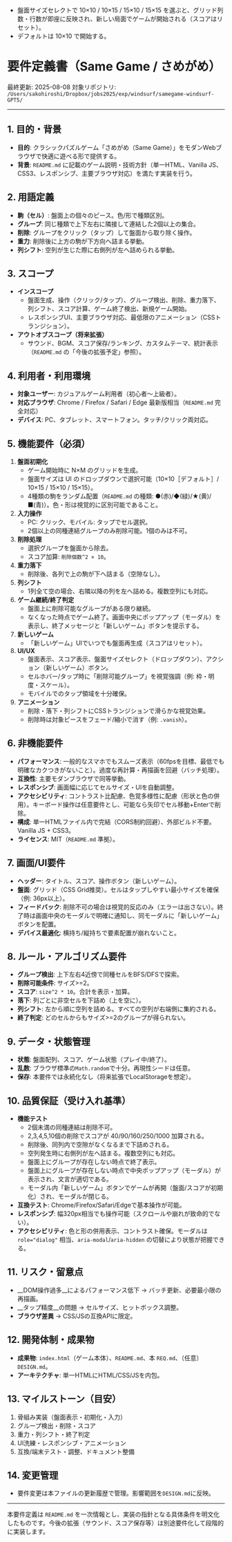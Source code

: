   - 盤面サイズセレクトで 10×10 / 10×15 / 15×10 / 15×15 を選ぶと、グリッド列数・行数が即座に反映され、新しい局面でゲームが開始される（スコアはリセット）。
  - デフォルトは 10×10 で開始する。
# 要件定義書（Same Game / さめがめ）

最終更新: 2025-08-08
対象リポジトリ: `/Users/sakohiroshi/Dropbox/jobs2025/exp/windsurf/samegame-windsurf-GPT5/`

---

## 1. 目的・背景
- __目的__: クラシックパズルゲーム「さめがめ（Same Game）」をモダンWebブラウザで快適に遊べる形で提供する。
- __背景__: `README.md` に記載のゲーム説明・技術方針（単一HTML、Vanilla JS、CSS3、レスポンシブ、主要ブラウザ対応）を満たす実装を行う。

## 2. 用語定義
- __駒（セル）__: 盤面上の個々のピース。色/形で種類区別。
- __グループ__: 同じ種類で上下左右に隣接して連結した2個以上の集合。
- __削除__: グループをクリック（タップ）して盤面から取り除く操作。
- __重力__: 削除後に上方の駒が下方向へ詰まる挙動。
- __列シフト__: 空列が生じた際に右側列が左へ詰められる挙動。

## 3. スコープ
- __インスコープ__
  - 盤面生成、操作（クリック/タップ）、グループ検出、削除、重力落下、列シフト、スコア計算、ゲーム終了検出、新規ゲーム開始。
  - レスポンシブUI、主要ブラウザ対応、最低限のアニメーション（CSSトランジション）。
- __アウトオブスコープ（将来拡張）__
  - サウンド、BGM、スコア保存/ランキング、カスタムテーマ、統計表示（`README.md` の「今後の拡張予定」参照）。

## 4. 利用者・利用環境
- __対象ユーザー__: カジュアルゲーム利用者（初心者〜上級者）。
- __対応ブラウザ__: Chrome / Firefox / Safari / Edge 最新版相当（`README.md` 完全対応）
- __デバイス__: PC、タブレット、スマートフォン。タッチ/クリック両対応。

## 5. 機能要件（必須）
1. __盤面初期化__
   - ゲーム開始時に N×M のグリッドを生成。
   - 盤面サイズは UI のドロップダウンで選択可能（10×10［デフォルト］/ 10×15 / 15×10 / 15×15）。
   - 4種類の駒をランダム配置（`README.md` の種類: ●(赤)/◆(緑)/★(黄)/■(青)）。色・形は視覚的に区別可能であること。
2. __入力操作__
   - PC: クリック、モバイル: タップでセル選択。
   - 2個以上の同種連結グループのみ削除可能。1個のみは不可。
3. __削除処理__
   - 選択グループを盤面から除去。
   - スコア加算: `削除個数^2 × 10`。
4. __重力落下__
   - 削除後、各列で上の駒が下へ詰まる（空隙なし）。
5. __列シフト__
   - 1列全て空の場合、右隣以降の列を左へ詰める。複数空列にも対応。
6. __ゲーム継続/終了判定__
   - 盤面上に削除可能なグループがある限り継続。
   - なくなった時点でゲーム終了。画面中央にポップアップ（モーダル）を表示し、終了メッセージと「新しいゲーム」ボタンを提示する。
7. __新しいゲーム__
   - 「新しいゲーム」UIでいつでも盤面再生成（スコアはリセット）。
8. __UI/UX__
   - 盤面表示、スコア表示、盤面サイズセレクト（ドロップダウン）、アクション（新しいゲーム）ボタン。
   - セルホバー/タップ時に「削除可能グループ」を視覚強調（例: 枠・明度・スケール）。
   - モバイルでのタップ領域を十分確保。
9. __アニメーション__
   - 削除・落下・列シフトにCSSトランジションで滑らかな視覚効果。
   - 削除時は対象ピースをフェード/縮小で消す（例: `.vanish`）。

## 6. 非機能要件
- __パフォーマンス__: 一般的なスマホでもスムーズ表示（60fpsを目標、最低でも明確なカクつきがないこと）。過度な再計算・再描画を回避（バッチ処理）。
- __互換性__: 主要モダンブラウザで同等挙動。
- __レスポンシブ__: 画面幅に応じてセルサイズ・UIを自動調整。
- __アクセシビリティ__: コントラスト比配慮、色覚多様性に配慮（形状と色の併用）。キーボード操作は任意要件とし、可能なら矢印でセル移動+Enterで削除。
- __構成__: 単一HTMLファイル内で完結（CORS制約回避）、外部ビルド不要。Vanilla JS + CSS3。
- __ライセンス__: MIT（`README.md` 準拠）。

## 7. 画面/UI要件
- __ヘッダー__: タイトル、スコア、操作ボタン（新しいゲーム）。
- __盤面__: グリッド（CSS Grid推奨）。セルはタップしやすい最小サイズを確保（例: 36px以上）。
- __フィードバック__: 削除不可の場合は視覚的反応のみ（エラーは出さない）。終了時は画面中央のモーダルで明確に通知し、同モーダルに「新しいゲーム」ボタンを配置。
- __デバイス最適化__: 横持ち/縦持ちで要素配置が崩れないこと。

## 8. ルール・アルゴリズム要件
- __グループ検出__: 上下左右4近傍で同種セルをBFS/DFSで探索。
- __削除可能条件__: サイズ>=2。
- __スコア__: `size^2 * 10`。合計を表示・加算。
- __落下__: 列ごとに非空セルを下詰め（上を空に）。
- __列シフト__: 左から順に空列を詰める。すべての空列が右端側に集約される。
- __終了判定__: どのセルからもサイズ>=2のグループが得られない。

## 9. データ・状態管理
- __状態__: 盤面配列、スコア、ゲーム状態（プレイ中/終了）。
- __乱数__: ブラウザ標準の`Math.random`で十分。再現性シードは任意。
- __保存__: 本要件では永続化なし（将来拡張でLocalStorageを想定）。

## 10. 品質保証（受け入れ基準）
- __機能テスト__
  - 2個未満の同種連結は削除不可。
  - 2,3,4,5,10個の削除でスコアが 40/90/160/250/1000 加算される。
  - 削除後、同列内で空隙がなくなるまで下詰めされる。
  - 空列発生時に右側列が左へ詰まる。複数空列にも対応。
  - 盤面上にグループが存在しない時点で終了表示。
  - 盤面上にグループが存在しない時点で中央ポップアップ（モーダル）が表示され、文言が適切である。
  - モーダル内「新しいゲーム」ボタンでゲームが再開（盤面/スコアが初期化）され、モーダルが閉じる。
- __互換テスト__: Chrome/Firefox/Safari/Edgeで基本操作が可能。
- __レスポンシブ__: 幅320px相当でも操作可能（スクロールや崩れが致命的でない）。
- __アクセシビリティ__: 色と形の併用表示、コントラスト確保。モーダルは `role="dialog"` 相当、`aria-modal`/`aria-hidden` の切替により状態が把握できる。

## 11. リスク・留意点
- __DOM操作過多__によるパフォーマンス低下 → バッチ更新、必要最小限の再描画。
- __タップ精度__の問題 → セルサイズ、ヒットボックス調整。
- __ブラウザ差異__ → CSS/JSの互換APIに限定。

## 12. 開発体制・成果物
- __成果物__: `index.html`（ゲーム本体）、`README.md`、本 `REQ.md`、（任意）`DESIGN.md`。
- __アーキテクチャ__: 単一HTMLにHTML/CSS/JSを内包。

## 13. マイルストーン（目安）
1. 骨組み実装（盤面表示・初期化・入力）
2. グループ検出・削除・スコア
3. 重力・列シフト・終了判定
4. UI洗練・レスポンシブ・アニメーション
5. 互換/端末テスト・調整、ドキュメント整備

## 14. 変更管理
- 要件変更は本ファイルの更新履歴で管理。影響範囲を`DESIGN.md`に反映。

---

本要件定義は `README.md` を一次情報とし、実装の指針となる具体条件を明文化したものです。今後の拡張（サウンド、スコア保存等）は別途要件化して段階的に実装します。
